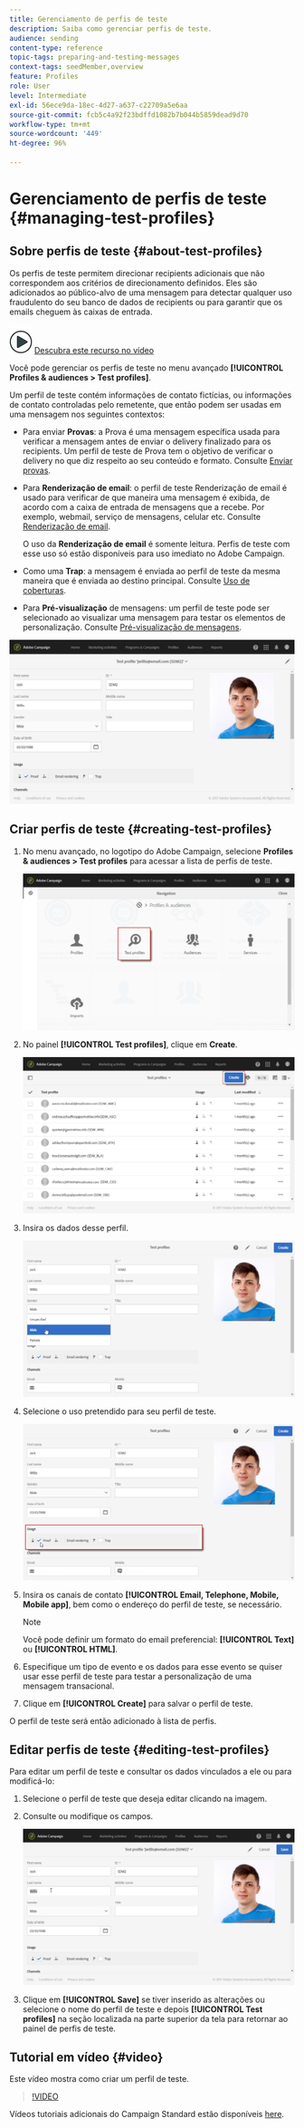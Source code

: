 ```yaml
---
title: Gerenciamento de perfis de teste
description: Saiba como gerenciar perfis de teste.
audience: sending
content-type: reference
topic-tags: preparing-and-testing-messages
context-tags: seedMember,overview
feature: Profiles
role: User
level: Intermediate
exl-id: 56ece9da-18ec-4d27-a637-c22709a5e6aa
source-git-commit: fcb5c4a92f23bdffd1082b7b044b5859dead9d70
workflow-type: tm+mt
source-wordcount: '449'
ht-degree: 96%

---
```


# Gerenciamento de perfis de teste {#managing-test-profiles}

## Sobre perfis de teste {#about-test-profiles}

Os perfis de teste permitem direcionar recipients adicionais que não correspondem aos critérios de direcionamento definidos. Eles são adicionados ao público-alvo de uma mensagem para detectar qualquer uso fraudulento do seu banco de dados de recipients ou para garantir que os emails cheguem às caixas de entrada.

![](assets/do-not-localize/how-to-video.png) [Descubra este recurso no vídeo](#video)

Você pode gerenciar os perfis de teste no menu avançado **[!UICONTROL Profiles & audiences > Test profiles]**.

Um perfil de teste contém informações de contato fictícias, ou informações de contato controladas pelo remetente, que então podem ser usadas em uma mensagem nos seguintes contextos:

* Para enviar **Provas**: a Prova é uma mensagem específica usada para verificar a mensagem antes de enviar o delivery finalizado para os recipients. Um perfil de teste de Prova tem o objetivo de verificar o delivery no que diz respeito ao seu conteúdo e formato. Consulte [Enviar provas](../../sending/using/sending-proofs.md).
* Para **Renderização de email**: o perfil de teste Renderização de email é usado para verificar de que maneira uma mensagem é exibida, de acordo com a caixa de entrada de mensagens que a recebe. Por exemplo, webmail, serviço de mensagens, celular etc. Consulte [Renderização de email](../../sending/using/email-rendering.md).

   O uso da **Renderização de email** é somente leitura. Perfis de teste com esse uso só estão disponíveis para uso imediato no Adobe Campaign.

* Como uma **Trap**: a mensagem é enviada ao perfil de teste da mesma maneira que é enviada ao destino principal. Consulte [Uso de coberturas](../../sending/using/using-traps.md).
* Para **Pré-visualização** de mensagens: um perfil de teste pode ser selecionado ao visualizar uma mensagem para testar os elementos de personalização. Consulte [Pré-visualização de mensagens](/help/sending/using/previewing-messages.md).

![](assets/test_profile.png)

## Criar perfis de teste {#creating-test-profiles}

1. No menu avançado, no logotipo do Adobe Campaign, selecione **Profiles &amp; audiences > Test profiles** para acessar a lista de perfis de teste.

   ![](assets/test_profile_creation_1.png)

1. No painel **[!UICONTROL Test profiles]**, clique em **Create**.

   ![](assets/test_profile_creation_2.png)

1. Insira os dados desse perfil.

   ![](assets/test_profile_creation_3.png)

1. Selecione o uso pretendido para seu perfil de teste.

   ![](assets/test_profile_creation_4.png)

1. Insira os canais de contato **[!UICONTROL Email, Telephone, Mobile, Mobile app]**, bem como o endereço do perfil de teste, se necessário.

   >[!NOTE]
   >
   >Você pode definir um formato do email preferencial: **[!UICONTROL Text]** ou **[!UICONTROL HTML]**.

1. Especifique um tipo de evento e os dados para esse evento se quiser usar esse perfil de teste para testar a personalização de uma mensagem transacional.
1. Clique em **[!UICONTROL Create]** para salvar o perfil de teste.

O perfil de teste será então adicionado à lista de perfis.

## Editar perfis de teste {#editing-test-profiles}

Para editar um perfil de teste e consultar os dados vinculados a ele ou para modificá-lo:

1. Selecione o perfil de teste que deseja editar clicando na imagem.
1. Consulte ou modifique os campos.

   ![](assets/test_profile_edit.png)

1. Clique em **[!UICONTROL Save]** se tiver inserido as alterações ou selecione o nome do perfil de teste e depois **[!UICONTROL Test profiles]** na seção localizada na parte superior da tela para retornar ao painel de perfis de teste.

## Tutorial em vídeo {#video}

Este vídeo mostra como criar um perfil de teste.

>[!VIDEO](https://video.tv.adobe.com/v/24094?quality=12)

Vídeos tutoriais adicionais do Campaign Standard estão disponíveis [here](https://experienceleague.adobe.com/docs/campaign-standard-learn/tutorials/overview.html?lang=pt-BR).

